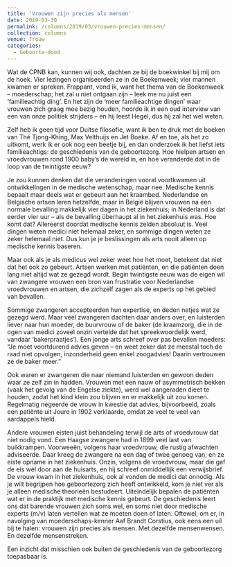```yaml
---
title: 'Vrouwen zijn precies als mensen'
date: 2019-03-30
permalink: /columns/2019/03/vrouwen-precies-mensen/
collection: columns
venue: Trouw
categories:
  - Geboorte-dood
---
```


Wat de CPNB kan, kunnen wij ook, dachten ze bij de boekwinkel bij mij om de hoek. Vier lezingen organiseerden ze in de Boekenweek; vier mannen kwamen er spreken. Frappant, vond ik, want het thema van de Boekenweek – moederschap; het zal u niet ontgaan zijn – leek me nu juist een ‘familieachtig ding’. En het zijn de ‘meer familieachtige dingen’ waar vrouwen zich graag mee bezig houden, hoorde ik in een oud interview van een van onze politiek strijders – en hij leest Hegel, dus hij zal het wel weten.


Zelf heb ik geen tijd voor Duitse filosofie, want ik ben te druk met de boeken van Thé Tjong-Khing, Max Velthuijs en Jet Boeke. Af en toe, als het zo uitkomt, werk ik er ook nog een beetje bij, en dan onderzoek ik het liefst iets familieachtigs: de geschiedenis van de geboortezorg. Hoe hielpen artsen en vroedvrouwen rond 1900 baby’s de wereld in, en hoe veranderde dat in de loop van de twintigste eeuw?


Je zou kunnen denken dat die veranderingen vooral voortkwamen uit ontwikkelingen in de medische wetenschap, maar nee. Medische kennis bepaalt maar deels wat er gebeurt aan het kraambed. Nederlandse en Belgische artsen leren hetzelfde, maar in België blijven vrouwen na een normale bevalling makkelijk vier dagen in het ziekenhuis; in Nederland is dat eerder vier uur – als de bevalling überhaupt al in het ziekenhuis was.
Hoe komt dat? Allereerst doordat medische kennis zelden absoluut is. Veel dingen weten medici niet helemaal zeker, en sommige dingen weten ze zeker helemaal niet. Dus kun je je beslissingen als arts nooit alleen op medische kennis baseren.


Maar ook als je als medicus wel zeker weet hoe het moet, betekent dat niet dat het ook zo gebeurt. Artsen werken met patiënten, en die patiënten doen lang niet altijd wat ze gezegd wordt. Begin twintigste eeuw was de eigen wil van zwangere vrouwen een bron van frustratie voor Nederlandse vroedvrouwen en artsen, die zichzelf zagen als de experts op het gebied van bevallen.


Sommige zwangeren accepteerden hun expertise, en deden netjes wat ze gezegd werd. Maar veel zwangeren dachten daar anders over, en luisterden liever naar hun moeder, de buurvrouw of de baker (de kraamzorg, die in de ogen van medici zoveel onzin vertelde dat het spreekwoordelijk werd, vandaar ‘bakerpraatjes’). Een jonge arts schreef over pas bevallen moeders: “Je moet voortdurend advies geven – en weet zeker dat ze meestal toch de raad niet opvolgen, inzonderheid geen enkel zoogadvies! Daarin vertrouwen ze de baker meer.”


Ook waren er zwangeren die naar niemand luisterden en gewoon deden waar ze zelf zin in hadden. Vrouwen met een nauw of asymmetrisch bekken (vaak het gevolg van de Engelse ziekte), werd wel aangeraden dieet te houden, zodat het kind klein zou blijven en er makkelijk uit zou komen. Regelmatig negeerde de vrouw in kwestie dat advies, bijvoorbeeld, zoals een patiënte uit Joure in 1902 verklaarde, omdat ze veel te veel van aardappels hield.


Andere vrouwen eisten juist behandeling terwijl de arts of vroedvrouw dat niet nodig vond. Een Haagse zwangere had in 1899 veel last van buikkrampen. Voorweeën, volgens haar vroedvrouw, die rustig afwachten adviseerde. Daar kreeg de zwangere na een dag of twee genoeg van, en ze eiste opname in het ziekenhuis. Onzin, volgens de vroedvrouw, maar die gaf de eis wél door aan de huisarts, en hij schreef onmiddellijk een verwijsbrief. De vrouw kwam in het ziekenhuis, ook al vonden de medici dat onnodig.
Als je wilt begrijpen hoe geboortezorg zich heeft ontwikkeld, kom je niet ver als je alleen medische theorieën bestudeert. Uiteindelijk bepalen de patiënten wat er in de praktijk met medische kennis gebeurt. De geschiedenis leert ons dat barende vrouwen zich soms wel, en soms niet door medische experts (m/v) laten vertellen wat ze moeten doen of laten. Oftewel, om er, in navolging van moederschaps-kenner Aaf Brandt Corstius, ook eens een uil bij te halen: vrouwen zijn precies als mensen. Met dezelfde mensenwensen. En dezelfde mensenstreken.


Een inzicht dat misschien ook buiten de geschiedenis van de geboortezorg toepasbaar is.
